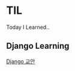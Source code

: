 # TIL
Today I Learned..

## Django Learning
[Django 교안](https://github.com/AMinSC/TIL/blob/main/django-laerning/teaching-plan/Django%EA%B5%90%EC%95%88.md)
